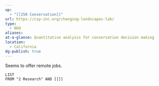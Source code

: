 ```yaml
---
up:
  - "[[250 Conservation]]"
url: https://csp-inc.org/changing-landscapes-lab/
type:
  - NGO
aliases: 
at-a-glance: Quantitative analysis for conservation decision making
location:
  - California
dg-publish: true
---
```

Seems to offer remote jobs.
```dataview
LIST
FROM "2 Research" AND [[]]
```